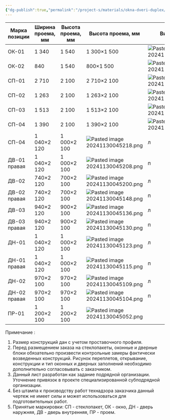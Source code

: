 ```yaml
---
{"dg-publish":true,"permalink":"/project-s/materials/okna-dveri-duplex/","noteIcon":"","updated":"2024-12-02T04:22:43.756+03:00"}
---
```



| Марка позиции | Ширина проема, мм | Высота проема, мм | Высота проема, мм                    | Вид изнутри                          | Кол-во |
| ------------- | ----------------- | ----------------- | ------------------------------------ | ------------------------------------ | ------ |
| ОК-01         | 1 340             | 1 540             | 1 300×1 500                          | ![Pasted image 20241130044507.png](/img/user/Cache/Pasted%20image%2020241130044507.png) | 2      |
| ОК-02         | 840               | 1 540             | 800×1 500                            | ![Pasted image 20241130044516.png](/img/user/Cache/Pasted%20image%2020241130044516.png) | 2      |
| СП-01         | 2 710             | 2 100             | 2 710×2 100                          | ![Pasted image 20241130044525.png](/img/user/Cache/Pasted%20image%2020241130044525.png) | 3      |
| СП-02         | 1 263             | 2 100             | 1 263×2 100                          | ![Pasted image 20241130044533.png](/img/user/Cache/Pasted%20image%2020241130044533.png) | 3      |
| СП-03         | 1 513             | 2 100             | 1 513×2 100                          | ![Pasted image 20241130044547.png](/img/user/Cache/Pasted%20image%2020241130044547.png) | 2      |
| СП-04         | 1 390             | 2 100             | 1 390×2 100                          | ![Pasted image 20241130044554.png](/img/user/Cache/Pasted%20image%2020241130044554.png) | 2      |
| СП-04         | 1 040×2 120       | 1 000×2 100       | ![Pasted image 20241130045218.png](/img/user/Cache/Pasted%20image%2020241130045218.png) | л                                    | 1      |
| ДВ-01 правая  | 1 040×2 120       | 1 000×2 100       | ![Pasted image 20241130045208.png](/img/user/Cache/Pasted%20image%2020241130045208.png) | п                                    | 1      |
| ДВ-02         | 740×2 120         | 700×2 100         | ![Pasted image 20241130045200.png](/img/user/Cache/Pasted%20image%2020241130045200.png) | л                                    | 1      |
| ДВ-02 правая  | 740×2 120         | 700×2 100         | ![Pasted image 20241130045148.png](/img/user/Cache/Pasted%20image%2020241130045148.png) | п                                    | 1      |
| ДВ-03         | 940×2 120         | 900×2 100         | ![Pasted image 20241130045136.png](/img/user/Cache/Pasted%20image%2020241130045136.png) | л                                    | 1      |
| ДВ-03 правая  | 940×2 120         | 900×2 100         | ![Pasted image 20241130045130.png](/img/user/Cache/Pasted%20image%2020241130045130.png) | п                                    | 1      |
| ДН-01         | 1 040×2 120       | 1 000×2 100       | ![Pasted image 20241130045123.png](/img/user/Cache/Pasted%20image%2020241130045123.png) | л                                    | 1      |
| ДН-01 правая  | 1 040×2 120       | 1 000×2 100       | ![Pasted image 20241130045115.png](/img/user/Cache/Pasted%20image%2020241130045115.png) | п                                    | 1      |
| ДН-02         | 970×2 100         | 970×2 100         | ![Pasted image 20241130045109.png](/img/user/Cache/Pasted%20image%2020241130045109.png) | л                                    | 1      |
| ДН-02 правая  | 970×2 100         | 970×2 100         | ![Pasted image 20241130045104.png](/img/user/Cache/Pasted%20image%2020241130045104.png) | п                                    | 1      |
| ПР-01         | 1 200×2 100       | 1 200×2 100       | ![Pasted image 20241130045052.png](/img/user/Cache/Pasted%20image%2020241130045052.png) |                                      | 2      |

Примечание : 
1. Размер конструкций дан с учетом проставочного профиля. 
2. Перед размещением заказа на стеклопакеты, оконные и дверные блоки обязательно произвести контрольные замеры фактически возведенных конструкций. Рисунок переплетов, открывание, конструкции и тип оконных и дверных заполнений необходимо дополнительно согласовывать с заказчиком. 
3. Данный лист разработан как задание подрядной организации. Уточнение привязок в проекте специализированной субподрядной организации. 
4. Без штампа к производству работ технадзора заказчика данный чертеж не имеет силы и может использоваться для подготовительных работ. 
5. Принятые маркировки: СП - стеклопакет, ОК - окно, ДН - дверь наружняя, ДВ - дверь внутренняя, ПР - проем.